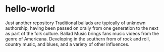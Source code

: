 # hello-world
Just another repository
Traditional ballads are typically of unknown authorship, having been passed on orally from one generation to the next as part of the folk culture. Ballad Music brings fans music videos from the genre of Americana. Developing in the southern from of rock and roll, country music, and blues, and a variety of other influences. 
